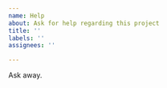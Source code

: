 ```yaml
---
name: Help
about: Ask for help regarding this project
title: ''
labels: ''
assignees: ''

---
```


Ask away.
